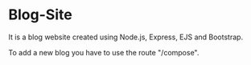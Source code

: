 # Blog-Site
It is a blog website created using Node.js, Express, EJS and Bootstrap.

To add a new blog you have to use the route "/compose".
